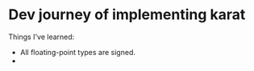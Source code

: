 # Dev journey of implementing karat

Things I've learned:

- All floating-point types are signed.
- 